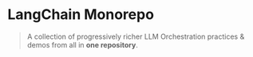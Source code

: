 # LangChain Monorepo

> A collection of progressively richer LLM Orchestration practices & demos from all in **one repository**.
